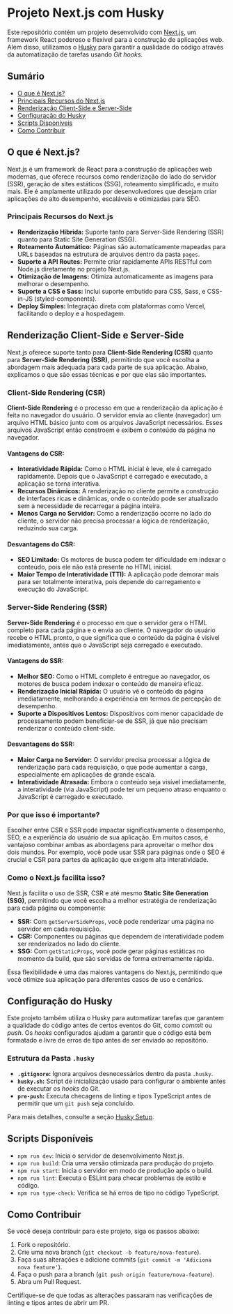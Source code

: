 # Projeto Next.js com Husky

Este repositório contém um projeto desenvolvido com [Next.js](https://nextjs.org/), um framework React poderoso e flexível para a construção de aplicações web. Além disso, utilizamos o [Husky](https://typicode.github.io/husky/#/) para garantir a qualidade do código através da automatização de tarefas usando *Git hooks*.

## Sumário

- [O que é Next.js?](#o-que-é-nextjs)
- [Principais Recursos do Next.js](#principais-recursos-do-nextjs)
- [Renderização Client-Side e Server-Side](#renderização-client-side-e-server-side)
- [Configuração do Husky](#configuração-do-husky)
- [Scripts Disponíveis](#scripts-disponíveis)
- [Como Contribuir](#como-contribuir)

## O que é Next.js?

Next.js é um framework de React para a construção de aplicações web modernas, que oferece recursos como renderização do lado do servidor (SSR), geração de sites estáticos (SSG), roteamento simplificado, e muito mais. Ele é amplamente utilizado por desenvolvedores que desejam criar aplicações de alto desempenho, escaláveis e otimizadas para SEO.

### Principais Recursos do Next.js

- **Renderização Híbrida:** Suporte tanto para Server-Side Rendering (SSR) quanto para Static Site Generation (SSG).
- **Roteamento Automático:** Páginas são automaticamente mapeadas para URLs baseadas na estrutura de arquivos dentro da pasta `pages`.
- **Suporte a API Routes:** Permite criar rapidamente APIs RESTful com Node.js diretamente no projeto Next.js.
- **Otimização de Imagens:** Otimiza automaticamente as imagens para melhorar o desempenho.
- **Suporte a CSS e Sass:** Inclui suporte embutido para CSS, Sass, e CSS-in-JS (styled-components).
- **Deploy Simples:** Integração direta com plataformas como Vercel, facilitando o deploy e a hospedagem.

## Renderização Client-Side e Server-Side

Next.js oferece suporte tanto para **Client-Side Rendering (CSR)** quanto para **Server-Side Rendering (SSR)**, permitindo que você escolha a abordagem mais adequada para cada parte de sua aplicação. Abaixo, explicamos o que são essas técnicas e por que elas são importantes.

### Client-Side Rendering (CSR)

**Client-Side Rendering** é o processo em que a renderização da aplicação é feita no navegador do usuário. O servidor envia ao cliente (navegador) um arquivo HTML básico junto com os arquivos JavaScript necessários. Esses arquivos JavaScript então constroem e exibem o conteúdo da página no navegador.

#### Vantagens do CSR:

- **Interatividade Rápida:** Como o HTML inicial é leve, ele é carregado rapidamente. Depois que o JavaScript é carregado e executado, a aplicação se torna interativa.
- **Recursos Dinâmicos:** A renderização no cliente permite a construção de interfaces ricas e dinâmicas, onde o conteúdo pode ser atualizado sem a necessidade de recarregar a página inteira.
- **Menos Carga no Servidor:** Como a renderização ocorre no lado do cliente, o servidor não precisa processar a lógica de renderização, reduzindo sua carga.

#### Desvantagens do CSR:

- **SEO Limitado:** Os motores de busca podem ter dificuldade em indexar o conteúdo, pois ele não está presente no HTML inicial.
- **Maior Tempo de Interatividade (TTI):** A aplicação pode demorar mais para ser totalmente interativa, pois depende do carregamento e execução do JavaScript.

### Server-Side Rendering (SSR)

**Server-Side Rendering** é o processo em que o servidor gera o HTML completo para cada página e o envia ao cliente. O navegador do usuário recebe o HTML pronto, o que significa que o conteúdo da página é visível imediatamente, antes que o JavaScript seja carregado e executado.

#### Vantagens do SSR:

- **Melhor SEO:** Como o HTML completo é entregue ao navegador, os motores de busca podem indexar o conteúdo de maneira eficaz.
- **Renderização Inicial Rápida:** O usuário vê o conteúdo da página imediatamente, melhorando a experiência em termos de percepção de desempenho.
- **Suporte a Dispositivos Lentos:** Dispositivos com menor capacidade de processamento podem beneficiar-se de SSR, já que não precisam renderizar o conteúdo client-side.

#### Desvantagens do SSR:

- **Maior Carga no Servidor:** O servidor precisa processar a lógica de renderização para cada requisição, o que pode aumentar a carga, especialmente em aplicações de grande escala.
- **Interatividade Atrasada:** Embora o conteúdo seja visível imediatamente, a interatividade (via JavaScript) pode ter um pequeno atraso enquanto o JavaScript é carregado e executado.

### Por que isso é importante?

Escolher entre CSR e SSR pode impactar significativamente o desempenho, SEO, e a experiência do usuário de sua aplicação. Em muitos casos, é vantajoso combinar ambas as abordagens para aproveitar o melhor dos dois mundos. Por exemplo, você pode usar SSR para páginas onde o SEO é crucial e CSR para partes da aplicação que exigem alta interatividade.

### Como o Next.js facilita isso?

Next.js facilita o uso de SSR, CSR e até mesmo **Static Site Generation (SSG)**, permitindo que você escolha a melhor estratégia de renderização para cada página ou componente:

- **SSR:** Com `getServerSideProps`, você pode renderizar uma página no servidor em cada requisição.
- **CSR:** Componentes ou páginas que dependem de interatividade podem ser renderizados no lado do cliente.
- **SSG:** Com `getStaticProps`, você pode gerar páginas estáticas no momento da build, que são servidas de forma extremamente rápida.

Essa flexibilidade é uma das maiores vantagens do Next.js, permitindo que você otimize sua aplicação para diferentes casos de uso e cenários.

## Configuração do Husky

Este projeto também utiliza o Husky para automatizar tarefas que garantem a qualidade do código antes de certos eventos do Git, como *commit* ou *push*. Os *hooks* configurados ajudam a garantir que o código está bem formatado e livre de erros de tipo antes de ser enviado ao repositório.

### Estrutura da Pasta `.husky`

- **`.gitignore`:** Ignora arquivos desnecessários dentro da pasta `.husky`.
- **`husky.sh`:** Script de inicialização usado para configurar o ambiente antes de executar os *hooks* do Git.
- **`pre-push`:** Executa checagens de linting e tipos TypeScript antes de permitir que um `git push` seja concluído.

Para mais detalhes, consulte a seção [Husky Setup](#husky-setup).

## Scripts Disponíveis

- `npm run dev`: Inicia o servidor de desenvolvimento Next.js.
- `npm run build`: Cria uma versão otimizada para produção do projeto.
- `npm run start`: Inicia o servidor em modo de produção após o build.
- `npm run lint`: Executa o ESLint para checar problemas de estilo e código.
- `npm run type-check`: Verifica se há erros de tipo no código TypeScript.

## Como Contribuir

Se você deseja contribuir para este projeto, siga os passos abaixo:

1. Fork o repositório.
2. Crie uma nova branch (`git checkout -b feature/nova-feature`).
3. Faça suas alterações e adicione commits (`git commit -m 'Adiciona nova feature'`).
4. Faça o push para a branch (`git push origin feature/nova-feature`).
5. Abra um Pull Request.

Certifique-se de que todas as alterações passaram nas verificações de linting e tipos antes de abrir um PR.


